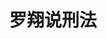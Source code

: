 ---
aliases: []
date created: 2023-07-08T12:22:17+08:00
date modified: 2024-01-14T16:48:23+08:00
dg-publish: true
tags: []
title: 罗翔说刑法
---